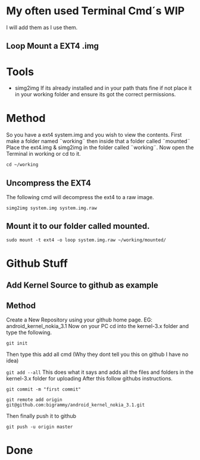 # My often used Terminal Cmd´s WIP
I will add them as I use them.

## Loop Mount a EXT4 .img
# Tools
* simg2img
If its already installed and in your path thats fine if not
place it in your working folder and ensure its got the correct
permissions.
# Method
So you have a ext4 system.img and you wish to view the contents.
First make a folder named ¨working¨ then inside that a folder called ¨mounted¨
Place the ext4.img & simg2img in the folder called ¨working¨.
Now open the Terminal in working or cd to it.

```cd ~/working```

## Uncompress the EXT4

The following cmd will decompress the ext4 to a raw image.

```simg2img system.img system.img.raw```

## Mount it to our folder called mounted.

```sudo mount -t ext4 -o loop system.img.raw ~/working/mounted/```

# Github Stuff
## Add Kernel Source to github as example
## Method
Create a New Repository using your github home page.
EG: android_kernel_nokia_3.1
Now on your PC cd into the kernel-3.x folder and type the following.

```git init```

Then type this add all cmd (Why they dont tell you this on github I have no idea)

```git add --all```
This does what it says and adds all the files and folders in the kernel-3.x folder for uploading
After this follow githubs instructions.

```git commit -m "first commit"```

```git remote add origin git@github.com:bigrammy/android_kernel_nokia_3.1.git```

Then finally push it to github

```git push -u origin master```

# Done

  



  






